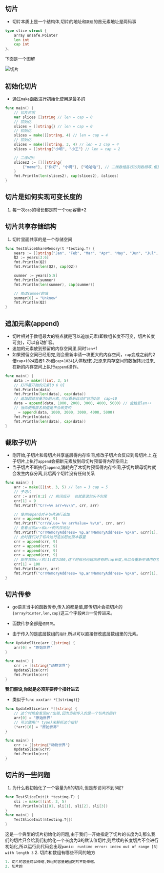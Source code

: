 ## 切片

- 切片本质上是一个结构体,切片的地址和`数组`的首元素地址是两码事

```go
type slice struct {
	array unsafe.Pointer
	len int
	cap int
}、
```

下面是一个图解

![切片](https://pic2.imgdb.cn/item/6448e2010d2dde5777be3e1a.jpg)

## 初始化切片

- 通过`make`函数进行初始化使用是最多的

```go
func main() {
	// 切片声明
	var slices []string // len = cap = 0
	// 初始化
	slices = []string{} // len = cap = 0
	// 初始化
	slices = make([]string, 4) // len = cap = 4
	// 初始化
	slices = make([]string, 3, 4) // len = 3 cap = 4
	slices = []string{"小明", "小王"} // len = cap = 2

	// 二维切片
	slices2 := [][]string{
		{"name"}, {"你好", "小明"}, {"哈哈哈"}, // 二维数组各行的列数相等,但是二维切片的可以不等
	}
	fmt.Println(len(slices2), cap(slices2), &slices)
}
```

## 切片是如何实现可变长度的
1. 每一次`cap`的增长都是前一个`cap`容量\*2

## 切片共享存储结构
1. 切片里面共享的是一个存储空间
```go
func TestSliceShareMemory(t *testing.T) {
	years := []string{"Jan", "Feb", "Mar", "Apr", "May", "Jun", "Jul", "Aug", "Sep", "Oct", "Nov", "Dec"}
	Q2 := years[3:6]
	fmt.Println(Q2)
	fmt.Println(len(Q2), cap(Q2))

	summer := years[5:8]
	fmt.Println(summer)
	fmt.Println(len(summer), cap(summer))

	// 修改summer的值
	summer[0] = "Unknow"
	fmt.Println(Q2)
}
```

## 追加元素(append)

- 切片相对于数组最大的特点就是可以追加元素(即数组长度不可变，切片长度可变)，可以自动扩容。
- 追加的元素放到预留的内存空间里,同时`len`+1
- 如果预留空间已经用完,则会重新申请一块更大的内存空间，`cap`变成之前的2倍`cap<1024`或者1.25倍`cap>1024`(大体规律),把原来内存空间的数据拷贝过来,在新的内存空间上执行`append`操作。

```go
func main() {
	data := make([]int, 3, 5)
	// 打印最开始的元素[0 0 0]
	fmt.Println(data)
	fmt.Println(len(data), cap(data))
	// 追加超过容量为5的元素,可以看到自动扩容为2倍  cap=10
	data = append(data, 1000, 2000, 3000, 4000, 5000) // 会触发len++
	// 当你使用匿名赋值是不会改变的
	_ = append(data, 1000, 2000, 3000, 4000, 5000)
	fmt.Println(data)
	fmt.Println(len(data), cap(data))
}
```

## 截取子切片

- 刚开始,子切片和母切片共享底层得内存空间,修改子切片会反应到母切片上,在子切片上执行`append`会把新元素放到母切片预留得内存空间上
- 当子切片不断执行`append`,消耗完了木切片预留得内存空间,子切片跟母切片就会发生内存分离,此后两个切片没有任何关系

```go
func main() {
	arr := make([]int, 3, 5) // len = 3 cap = 5
	// 子切片
	crr := arr[0:2] // 前闭后开  也就是说包头不包尾
	crr[1] = 9
	fmt.Printf("Crr=%v arr=%v\n", crr, arr)

	// 使用append对子切片进行追加
	crr = append(crr, 9)
	fmt.Printf("crrValue= %v arrValue= %v\n", crr, arr)
	// 查看当前arr和crr的内存地址
	fmt.Printf("crrMemoryAddress= %p,arrMemoryAddress= %p\n", &crr[1], &arr[1])
	// 此时我们对子切片进行追加超出原本容量
	crr = append(crr, 9)
	crr = append(crr, 9)
	crr = append(crr, 9)
	crr = append(crr, 9)
	// 现在我将crr的[1]改为100,这个时候已经超出原有的cap长度,所以会重新申请内存空间
	crr[1] = 100
	fmt.Println(crr, arr)
	fmt.Printf("crrMemoryAddress= %p,arrMemoryAddress= %p\n", &crr[1], &arr[1])
}
```

## 切片传参

- go语言当中的函数传参,传入的都是值,即传切片会把切片的`{arrayPointer,len,cap}`这三个字段`拷贝`一份传进来。

- 函数传参全部是`值拷贝`。
- 由于传入的是底层数组的`指针`,所以可以直接修改底层数组里的元素。

```go
func UpdateSlice(arr []string) {
	arr[0] = "原始世界"
}

func main() {
	crr := []string{"动物世界"}
	UpdateSlice(crr)
	fmt.Println(crr)
}
```

**我们假设,你就是必须非要传个指针进去**

- 类似于`func xxx(arr *[]string){}`

```go
func UpdateSlice(arr *[]string) {
	// 这个时候会发现arr出错,因为当前传入的是一个切片的指针
	arr[0] = "原始世界"
    // 可以使用(* type)来解析这个指针
	(*arr)[0] = "原始世界"
}

func main() {
	crr := []string{"动物世界"}
	UpdateSlice(&crr)
	fmt.Println(crr)
}
```

## 切片的一些问题
1. 为什么我初始化了一个容量为5的切片,但是却访问不到5呢?
```go
func TestSliceInit(t *testing.T) {
	sli := make([]int, 3, 5)
	fmt.Println(sli[0], sli[1], sli[2], sli[3])
}
func main() {
	TestSliceInit(&testing.T{})
}
```
这是一个典型的切片初始化的问题,由于我们一开始指定了切片的长度为3,那么我们的切片只会给我们初始化一个长度为3的默认值切片,则后续的长度切片不会进行初始化,所以运行此代码会出现`panic: runtime error: index out of range [3] with length 3`
2. 切片和数组有哪些不同的地方
```go
1. 切片的容量可以伸缩,数组的容量是固定的不能伸缩。
2. 切片的
```